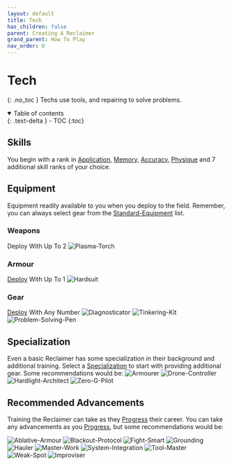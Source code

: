 ```yaml
---
layout: default
title: Tech
has_children: false
parent: Creating A Reclaimer
grand_parent: How To Play
nav_order: 0
---
```

# Tech
{: .no_toc }
Techs use tools, and repairing to solve problems.

<details open markdown="block">
  <summary>
    Table of contents
  </summary>
  {: .text-delta }
- TOC
{:toc}
</details>

## Skills

You begin with a rank in [Application](Game/Core/Intelligence#Application), [Memory](Game/Core/Intelligence#Memory), [Accuracy](Game/Core/Agility#Accuracy), [Physique](Game/Core/Strength#Physique) and 7 additional skill ranks of your choice.

## Equipment
Equipment readily available to you when you deploy to the field. Remember, you can always select gear from the [Standard-Equipment](Game/Standard-Equipment) list.

### Weapons
Deploy With Up To 2
![Plasma-Torch](Game/Blocks/Plasma-Torch)
### Armour
[Deploy](Game/Deployment) With Up To 1
![Hardsuit](Game/Blocks/Hardsuit)
### Gear
[Deploy](Game/Deployment) With Any Number
![Diagnosticator](Game/Blocks/Diagnosticator)
![Tinkering-Kit](Game/Blocks/Tinkering-Kit)
![Problem-Solving-Pen](Game/Blocks/Problem-Solving-Pen)

## Specialization
Even a basic Reclaimer has some specialization in their background and additional training. Select a [Specialization](Game/Advancement-List?Specialization=true) to start with providing additional gear. Some recommendations would be:
![Armourer](Game/Blocks/Armourer)
![Drone-Controller](Game/Blocks/Drone-Controller)
![Hardlight-Architect](Game/Blocks/Hardlight-Architect)
![Zero-G-Pilot](Game/Blocks/Zero-G-Pilot)

## Recommended Advancements
Training the Reclaimer can take as they [Progress](Game/Progress) their career. You can take any advancements as you [Progress](Game/Progress), but some recommendations would be:

![Ablative-Armour](Game/Blocks/Ablative-Armour)
![Blackout-Protocol](Game/Blocks/Blackout-Protocol)
![Fight-Smart](Game/Blocks/Fight-Smart)
![Grounding](Game/Blocks/Grounding)
![Hauler](Game/Blocks/Hauler)
![Master-Work](Game/Blocks/Master-Work)
![System-Integration](Game/Blocks/System-Integration)
![Tool-Master](Game/Blocks/Tool-Master)
![Weak-Spot](Game/Blocks/Weak-Spot)
![Improviser](Game/Blocks/Improviser)